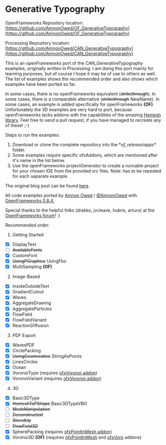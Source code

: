 Generative Typography
=====================

OpenFrameworks Repository location: [https://github.com/AmnonOwed/OF_GenerativeTypography](https://github.com/AmnonOwed/OF_GenerativeTypography)

Processing Repository location: [https://github.com/AmnonOwed/CAN_GenerativeTypography](https://github.com/AmnonOwed/CAN_GenerativeTypography)

This is an openFrameworks port of the CAN_GenerativeTypography examples, originally written in Processing.
I am doing this port mainly for learning purposes, but of course I hope it may be of use to others as well.
The list of examples shows the recommended order and also shows which examples have been ported so far.

In some cases, there is no openFrameworks equivalent (~~strikethrough~~).
In some cases, there is a comparable alternative (~~strikethrough~~ NewName).
In some cases, an example is added specifically for openFrameworks **(OF)**.
Unfortunately the 3D examples are very hard to port, because openFrameworks lacks addons with the capabilities of the amazing [Hemesh library](https://github.com/wblut/HE_Mesh2014).
Feel free to send a pull request, if you have managed to recreate any of these! ;-)

Steps to run the examples:

1. Download or clone the complete repository into the **of_release\apps\** folder.
2. Some examples require specific ofxAddons, which are mentioned after it's name in the list below.
3. Use the openFrameworks projectGenerator to create a runnable project for your chosen IDE from the provided src files. Note: has to be repeated for each separate example.

The original blog post can be found [here](http://www.creativeapplications.net/processing/generative-typography-processing-tutorial).

All code examples ported by [Amnon Owed](http://vimeo.com/amnon) / [@AmnonOwed](https://twitter.com/AmnonOwed) with [OpenFrameworks 0.8.4.](http://www.openframeworks.cc/)

Special thanks to the helpful folks (drakko, jvcleave, hubris, arturo) at the [OpenFrameworks forum](http://forum.openframeworks.cc/)! :)

Recommended order:

1. Getting Started
  - [x] DisplayText
  - [ ] ~~AvailableFonts~~
  - [x] CustomFont
  - [x] ~~UsingPGraphics~~ UsingFbo
  - [x] MultiSampling **(OF)**

2. Image-Based
  - [x] InsideOutsideText
  - [x] GradientCutout
  - [x] Waves
  - [x] AggregateDrawing
  - [x] AggregateParticles
  - [x] FlowField
  - [x] FlowFieldVariant
  - [x] ReactionDiffusion

3. PDF Export
  - [x] WavesPDF
  - [x] CirclePacking
  - [x] ~~UsingGeomerative~~ StringAsPoints
  - [x] LinesCircles
  - [x] Ocean
  - [x] VoronoiType (requires [ofxVoronoi addon](https://github.com/madc/ofxVoronoi))
  - [x] VoronoiVariant (requires [ofxVoronoi addon](https://github.com/madc/ofxVoronoi))

4. 3D
  - [x] Basic3DType
  - [x] ~~HemeshToPShape~~ Basic3DTypeVBO
  - [ ] ~~MeshManipulation~~
  - [ ] ~~Deconstructed~~
  - [ ] ~~SlicedUp~~
  - [ ] ~~FlowField3D~~
  - [x] SpherePacking (requires [ofxPointInMesh addon](https://github.com/AmnonOwed/ofxPointInMesh))
  - [x] Voronoi3D **(OF)** (requires [ofxPointInMesh](https://github.com/AmnonOwed/ofxPointInMesh) and [ofxVoro](https://github.com/patriciogonzalezvivo/ofxVoro) addons)
